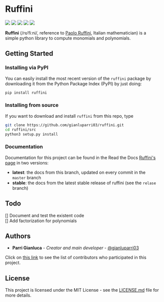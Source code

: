 # Ruffini

![](https://img.shields.io/codacy/grade/8bf3533a27104f44bdc0dad621d0de73.svg)
![](https://img.shields.io/codacy/coverage/8bf3533a27104f44bdc0dad621d0de73.svg)
![](https://img.shields.io/readthedocs/ruffini.svg)
![](https://img.shields.io/pypi/v/ruffini.svg?color=success)
![](https://img.shields.io/github/license/gianluparri03/ruffini.svg)

**Ruffini** (/rʊˈfiːni/, reference to [Paolo Ruffini](https://en.wikipedia.org/wiki/Paolo_Ruffini), Italian mathematician)
is a simple python library to compute monomials and polynomials.

## Getting Started

### Installing via PyPI

You can easily install the most recent version of the `ruffini` package by
downloading it from the Python Package Index (PyPI) by just doing:

```bash
pip install ruffini
```

### Installing from source
If you want to download and install `ruffini` from this repo, type

```bash
git clone https://github.com/gianluparri03/ruffini.git
cd ruffini/src
python3 setup.py install
```

### Documentation

Documentation for this project can be found in the Read the Docs [Ruffini's page](https://ruffini.rtfd.com) in two versions:

- **latest**: the docs from this branch, updated on every commit in the `master` branch
- **stable**: the docs from the latest stable release of ruffini (see the `relase` branch)

## Todo
[] Document and test the existent code  
[] Add factorization for polynomials

## Authors

- **Parri Gianluca** - *Creator and main developer* - [@gianluparri03](https://github.com/gianluparri03)

Click on [this link](https://github.com/gianluparri03/ruffini/graphs/contributors) to see the list of contributors who participated in this project.

## License

This project is licensed under the MIT License -
see the [LICENSE.md](LICENSE.md) file for more details.
